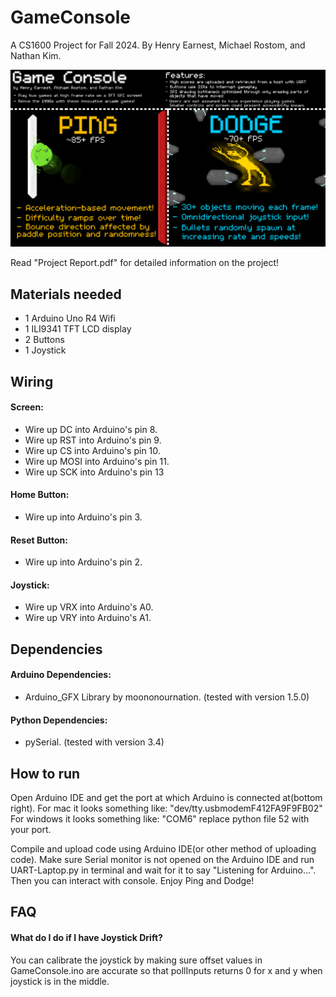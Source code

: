 
# GameConsole
A CS1600 Project for Fall 2024. By Henry Earnest, Michael Rostom, and Nathan Kim.




![Flier](game-console-slide.png)

Read "Project Report.pdf" for detailed information on the project!

## Materials needed
- 1 Arduino Uno R4 Wifi
- 1 ILI9341 TFT LCD display
- 2 Buttons
- 1 Joystick


## Wiring
#### Screen: 
- Wire up DC into Arduino's pin 8.
- Wire up RST into Arduino's pin 9.
- Wire up CS into Arduino's pin 10.
- Wire up MOSI into Arduino's pin 11.
- Wire up SCK into Arduino's pin 13

#### Home Button:
- Wire up into Arduino's pin 3.

#### Reset Button:
- Wire up into Arduino's pin 2.


#### Joystick: 
- Wire up VRX into Arduino's A0.
- Wire up VRY into Arduino's A1.


## Dependencies
#### Arduino Dependencies: 
- Arduino_GFX Library by moononournation. (tested with version 1.5.0)

#### Python Dependencies: 
- pySerial. (tested with version 3.4)

## How to run
Open Arduino IDE and get the port at which Arduino is connected at(bottom right).
For mac it looks something like: "dev/tty.usbmodemF412FA9F9FB02"
For windows it looks something like: "COM6"
replace python file 52 with your port.

Compile and upload code using Arduino IDE(or other method of uploading code). Make sure Serial monitor is not opened on the Arduino IDE and run UART-Laptop.py in terminal and wait for it to say "Listening for Arduino...".
Then you can interact with console. Enjoy Ping and Dodge!


## FAQ
#### What do I do if I have Joystick Drift? 
You can calibrate the joystick by making sure offset values in GameConsole.ino are accurate so that pollInputs returns 0 for x and y when joystick is in the middle.



